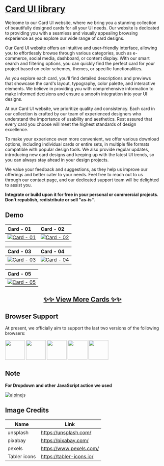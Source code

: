 # [Card UI library](https://dropways.github.io/card-ui/)

Welcome to our Card UI website, where we bring you a stunning collection of beautifully designed cards for all your UI needs. Our website is dedicated to providing you with a seamless and visually appealing browsing experience as you explore our wide range of card designs.

Our Card UI website offers an intuitive and user-friendly interface, allowing you to effortlessly browse through various categories, such as e-commerce, social media, dashboard, or content display. With our smart search and filtering options, you can quickly find the perfect card for your project based on color schemes, themes, or specific functionalities.

As you explore each card, you'll find detailed descriptions and previews that showcase the card's layout, typography, color palette, and interactive elements. We believe in providing you with comprehensive information to make informed decisions and ensure a smooth integration into your UI designs.

At our Card UI website, we prioritize quality and consistency. Each card in our collection is crafted by our team of experienced designers who understand the importance of usability and aesthetics. Rest assured that every card you choose will meet the highest standards of design excellence.

To make your experience even more convenient, we offer various download options, including individual cards or entire sets, in multiple file formats compatible with popular design tools. We also provide regular updates, introducing new card designs and keeping up with the latest UI trends, so you can always stay ahead in your design projects.

We value your feedback and suggestions, as they help us improve our offerings and better cater to your needs. Feel free to reach out to us through our contact page, and our dedicated support team will be delighted to assist you.

**Integrate or build upon it for free in your personal or commercial projects. Don't republish, redistribute or sell "as-is".** 

## Demo

| **Card - 01** | **Card - 02** |
| :--- | :--- |
| [![Card - 01](https://github-production-user-asset-6210df.s3.amazonaws.com/38377336/248484878-f72db189-3e98-454d-81bd-20ab3323a2e4.jpg)](https://dropways.github.io/card-ui/cards/card-01/) | [![Card - 02](https://github-production-user-asset-6210df.s3.amazonaws.com/38377336/248573168-d5c5fecd-3423-4b93-8e95-04b5cd517192.jpg)](https://dropways.github.io/card-ui/cards/card-02/)

| **Card - 03** | **Card - 04** |
| :--- | :--- |
| [![Card - 03](https://github-production-user-asset-6210df.s3.amazonaws.com/38377336/250275201-7e1139e4-7a3b-4a6b-a4ce-7833a1dd3983.jpg)](https://dropways.github.io/card-ui/cards/card-03/) | [![Card - 04](https://github-production-user-asset-6210df.s3.amazonaws.com/38377336/250298467-e1509ab8-603d-44a6-bbff-9a39ea996e7a.jpg)](https://dropways.github.io/card-ui/cards/card-04/)

| **Card - 05** |
| :--- |
| [![Card - 05](https://github-production-user-asset-6210df.s3.amazonaws.com/38377336/250366020-3b5969f2-e959-431a-88e6-de64776143ff.jpg)](https://dropways.github.io/card-ui/cards/card-05/)

<div align="center">
<h2><a href="https://dropways.github.io/card-ui/">✨✨ View More Cards ✨✨</a></h2>
</div>

## Browser Support

At present, we officially aim to support the last two versions of the following browsers:

<img src="https://s3.amazonaws.com/creativetim_bucket/github/browser/chrome.png" width="64" height="64"> <img src="https://s3.amazonaws.com/creativetim_bucket/github/browser/firefox.png" width="64" height="64"> <img src="https://s3.amazonaws.com/creativetim_bucket/github/browser/edge.png" width="64" height="64"> <img src="https://s3.amazonaws.com/creativetim_bucket/github/browser/safari.png" width="64" height="64"> <img src="https://s3.amazonaws.com/creativetim_bucket/github/browser/opera.png" width="64" height="64">

## Note
**For Dropdown and other JavaScript action we used**

[![alpinejs](https://github-production-user-asset-6210df.s3.amazonaws.com/38377336/250278992-60746a40-ffc9-48fc-a6bb-3a7e8e92903f.svg)](https://alpinejs.dev/)

## Image Credits

| Name | Link |
| ------ | ------ |
| unsplash | https://unsplash.com/ |
| pixabay | https://pixabay.com/ |
| pexels | https://www.pexels.com/ |
| Tabler icons | https://tabler-icons.io/ |